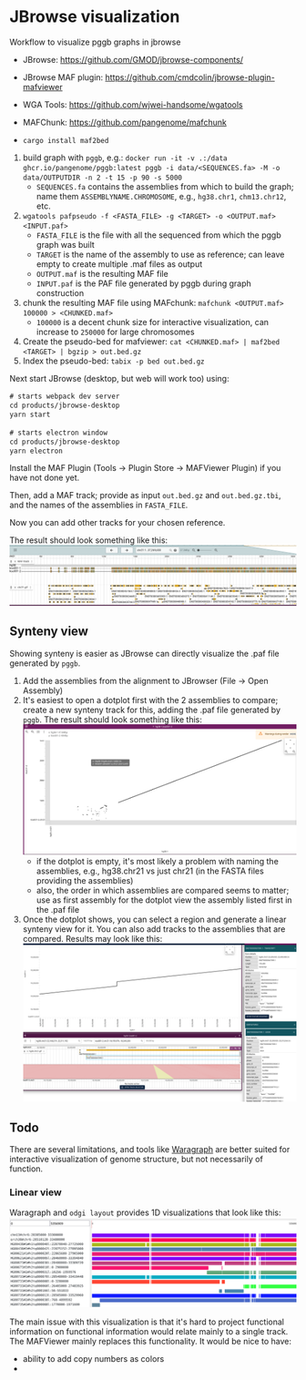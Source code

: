 # JBrowse visualization

Workflow to visualize pggb graphs in jbrowse


* JBrowse: https://github.com/GMOD/jbrowse-components/

* JBrowse MAF plugin: https://github.com/cmdcolin/jbrowse-plugin-mafviewer

* WGA Tools: https://github.com/wjwei-handsome/wgatools

* MAFChunk: https://github.com/pangenome/mafchunk

* `cargo install maf2bed`

1. build graph with `pggb`, e.g.:
   `docker run -it -v .:/data ghcr.io/pangenome/pggb:latest pggb -i data/<SEQUENCES.fa> -M -o data/OUTPUTDIR -n 2 -t 15 -p 90 -s 5000`
   - `SEQUENCES.fa` contains the assemblies from which to build the
     graph; name them `ASSEMBLYNAME.CHROMOSOME`, e.g., `hg38.chr1`,
     `chm13.chr12`, etc.
2. `wgatools pafpseudo -f <FASTA_FILE> -g <TARGET> -o <OUTPUT.maf> <INPUT.paf>`
   - `FASTA_FILE` is the file with all the sequenced from which the
     pggb graph was built
   - `TARGET` is the name of the assembly to use as reference; can
     leave empty to create multiple .maf files as output
   - `OUTPUT.maf` is the resulting MAF file
   - `INPUT.paf` is the PAF file generated by pggb during graph
     construction
3. chunk the resulting MAF file using MAFchunk: `mafchunk <OUTPUT.maf> 100000 > <CHUNKED.maf>`
   - `100000` is a decent chunk size for interactive visualization,
     can increase to `250000` for large chromosomes
4. Create the pseudo-bed for mafviewer: `cat <CHUNKED.maf> | maf2bed <TARGET> | bgzip > out.bed.gz`
5. Index the pseudo-bed: `tabix -p bed out.bed.gz`

Next start JBrowse (desktop, but web will work too) using:
```
# starts webpack dev server
cd products/jbrowse-desktop
yarn start

# starts electron window
cd products/jbrowse-desktop
yarn electron
```

Install the MAF Plugin (Tools -> Plugin Store -> MAFViewer Plugin) if
you have not done yet.

Then, add a MAF track; provide as input `out.bed.gz` and
`out.bed.gz.tbi`, and the names of the assemblies in `FASTA_FILE`.

Now you can add other tracks for your chosen reference. 

The result should look something like this:
![alt text](pg1.png "Initial pangenome view")

## Synteny view

Showing synteny is easier as JBrowse can directly visualize the .paf
file generated by `pggb`.

1. Add the assemblies from the alignment to JBrowser (File -> Open Assembly)
2. It's easiest to open a dotplot first with the 2 assemblies to
   compare; create a new synteny track for this, adding the .paf file
   generated by `pggb`. The result should look something like this:
   ![alt text](pg3.png "Dotplot view")
   - if the dotplot is empty, it's most likely a problem with naming
     the assemblies, e.g., hg38.chr21 vs just chr21 (in the FASTA
     files providing the assemblies)
   - also, the order in which assemblies are compared seems to matter;
     use as first assembly for the dotplot view the assembly listed
     first in the .paf file
3. Once the dotplot shows, you can select a region and generate a
   linear synteny view for it. You can also add tracks to the
   assemblies that are compared. Results may look like this:
   ![alt text](pg2.png "Insertion")

## Todo

There are several limitations, and tools like
[Waragraph](https://github.com/chfi/waragraph) are better suited for
interactive visualization of genome structure, but not necessarily of
function.

### Linear view

Waragraph and `odgi layout` provides 1D visualizations that look like
this:
![alt text](pg4.png "Waragraph plot")

The main issue with this visualization is that it's hard to project
functional information on functional information would relate mainly
to a single track. The MAFViewer mainly replaces this
functionality.
It would be nice to have:
- ability to add copy numbers as colors
- 
